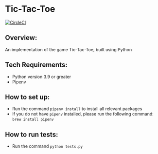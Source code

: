 # Tic-Tac-Toe 

[![CircleCI](https://circleci.com/gh/skp96/Tic-Tac-Toe.svg?style=shield&circle-token=4f8a1bf236343e9f9bce368f46a2cd554b60d755)](https://app.circleci.com/pipelines/github/skp96/Tic-Tac-Toe)


## Overview:

An implementation of the game Tic-Tac-Toe, built using Python


## Tech Requirements:

- Python version 3.9 or greater
- Pipenv


## How to set up:

- Run the command `pipenv install` to install all relevant packages
- If you do not have `pipenv` installed, please run the following command: `brew install pipenv`


## How to run tests:

- Run the command `python tests.py` 